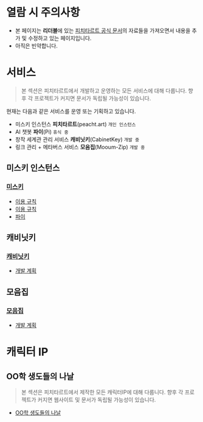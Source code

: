# 열람 시 주의사항

* 본 페이지는 **리더블**에 있는 [피치타르트 공식 문서](https://docs.peacht.art/)의 자료들을 가져오면서 내용을 추가 및 수정하고 있는 페이지입니다.
* 아직은 빈약합니다. 

# 서비스

> 본 섹션은 피치타르트에서 개발하고 운영하는 모든 서비스에 대해 다룹니다. 향후 각 프로젝트가 커지면 문서가 독립될 가능성이 있습니다.

현재는 다음과 같은 서비스를 운영 또는 기획하고 있습니다.

* 미스키 인스턴스 **피치타르트**(peacht.art) `개인 인스턴스`
* AI 챗봇 **파이**(Pi) `휴식 중`
* 창작 세계관 관리 서비스 **캐비닛키**(CabinetKey) `개발 중`
* 링크 관리 + 메타버스 서비스 **모음집**(Mooum-Zip) `개발 중`

## 미스키 인스턴스

### [미스키](/docs/미스키)
* [이용 규칙](/docs/미스키/이용%20규칙)
* [이용 규칙](/docs/미스키/개발%20계획)
* [파이](/docs/미스키/파이)

## 캐비닛키

### [캐비닛키](/docs/캐비닛키)
* [개발 계획](/docs/모음집/개발%20계획)

## 모음집

### [모음집](/docs/모음집)
* [개발 계획](/docs/모음집/개발%20계획)

# 캐릭터 IP

## OO학 생도들의 나날

> 본 섹션은 피치타르트에서 제작한 모든 캐릭터IP에 대해 다룹니다. 향후 각 프로젝트가 커지면 웹사이트 및 문서가 독립될 가능성이 있습니다.

* [OO학 생도들의 나날](/docs/OO학%20생도들의%20나날)